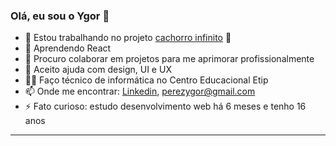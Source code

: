 ### Olá, eu sou o Ygor 👋

- 🔭 Estou trabalhando no projeto [cachorro infinito](https://github.com/YgorPerez/cachorro-infinito) :dog:
- 🌱 Aprendendo React
- 👯 Procuro colaborar em projetos para me aprimorar profissionalmente
- 🤔 Aceito ajuda com design, UI e UX
- 👨‍🎓 Faço técnico de informática no Centro Educacional Etip
- 📫 Onde me encontrar: [Linkedin](https://www.linkedin.com/in/ygor-perez-de-oliveira/), perezygor@gmail.com
- ⚡ Fato curioso: estudo desenvolvimento web há 6 meses e tenho 16 anos
---
 
